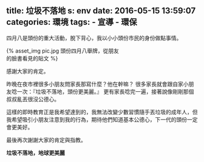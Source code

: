 title: 垃圾不落地
s: env
date: 2016-05-15 13:59:07
categories: 環境
tags:
    - 宣導
    - 環保
---

四月八是頭份的重大活動，脫下背心，我以小小頭份市民的身份做點事情。

<div style="max-width:300px">{% asset_img pic.jpg 頭份四月八舉牌，從朋友的臉書看見的貼文 %}</div>

感謝大家的肯定。

昨晚在夜市裡很多小朋友問家長那寫什麼？他在幹嘛？
很多家長就會跟自家小朋友唸一次：『垃圾不落地，頭份更美麗。』
更有家長唸完一遍，接著說像剛剛那個叔叔亂丟很沒公德心。

這樣的即時教育正是我希望達到的，我無法改變少數習慣隨手丟垃圾的成年人，但我希望吸引小朋友注意到我的行為，期待他們知道基本公德心，下一代的頭份一定會更美好。

最後再次謝謝大家的肯定與指教。

**垃圾不落地，地球更美麗**

